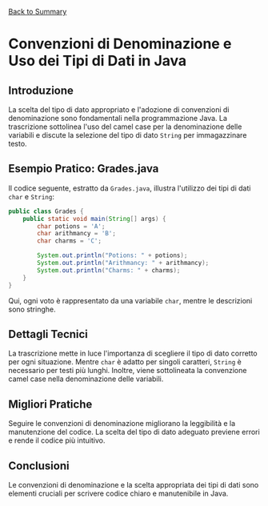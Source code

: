 [Back to Summary](../Summary.md)

# Convenzioni di Denominazione e Uso dei Tipi di Dati in Java

## Introduzione
La scelta del tipo di dato appropriato e l'adozione di convenzioni di denominazione sono fondamentali nella programmazione Java. La trascrizione sottolinea l'uso del camel case per la denominazione delle variabili e discute la selezione del tipo di dato `String` per immagazzinare testo.

## Esempio Pratico: Grades.java
Il codice seguente, estratto da `Grades.java`, illustra l'utilizzo dei tipi di dati `char` e `String`:

```java
public class Grades {
    public static void main(String[] args) {
        char potions = 'A';
        char arithmancy = 'B';
        char charms = 'C';

        System.out.println("Potions: " + potions);
        System.out.println("Arithmancy: " + arithmancy);
        System.out.println("Charms: " + charms);
    }
}
```

Qui, ogni voto è rappresentato da una variabile `char`, mentre le descrizioni sono stringhe.

## Dettagli Tecnici
La trascrizione mette in luce l'importanza di scegliere il tipo di dato corretto per ogni situazione. Mentre `char` è adatto per singoli caratteri, `String` è necessario per testi più lunghi. Inoltre, viene sottolineata la convenzione camel case nella denominazione delle variabili.

## Migliori Pratiche
Seguire le convenzioni di denominazione migliorano la leggibilità e la manutenzione del codice. La scelta del tipo di dato adeguato previene errori e rende il codice più intuitivo.

## Conclusioni
Le convenzioni di denominazione e la scelta appropriata dei tipi di dati sono elementi cruciali per scrivere codice chiaro e manutenibile in Java.

